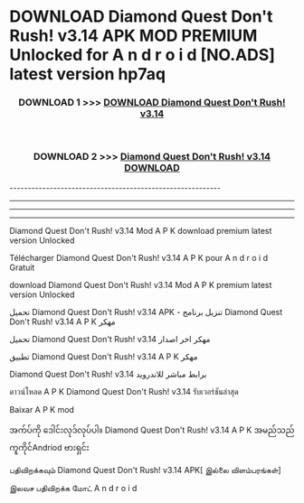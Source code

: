 # DOWNLOAD Diamond Quest Don't Rush! v3.14  APK MOD PREMIUM Unlocked for A n d r o i d [NO.ADS] latest version hp7aq 



<div align="center">

<h3>DOWNLOAD 1 >>> <a href="https://getmod2.web.app/?judul=Diamond Quest Don't Rush! v3.14 ">DOWNLOAD Diamond Quest Don't Rush! v3.14 </a></h3><br>

<h3>DOWNLOAD 2 >>> <a href="https://getmod2.web.app/?judul=Diamond Quest Don't Rush! v3.14 ">Diamond Quest Don't Rush! v3.14  DOWNLOAD </a></h3>

</div>
----------------------------------------------------------

----------------------------------------------------------

----------------------------------------------------------

----------------------------------------------------------

Diamond Quest Don't Rush! v3.14  Mod A P K download premium latest version Unlocked

Télécharger Diamond Quest Don't Rush! v3.14  A P K pour A n d r o i d Gratuit

download Diamond Quest Don't Rush! v3.14  Mod A P K premium latest version Unlocked

تحميل Diamond Quest Don't Rush! v3.14  APK - تنزيل برنامج Diamond Quest Don't Rush! v3.14  A P K مهكر

تحميل Diamond Quest Don't Rush! v3.14  مهكر اخر اصدار

تطبيق Diamond Quest Don't Rush! v3.14  A P K مهكر

Diamond Quest Don't Rush! v3.14  برابط مباشر للاندرويد

ดาวน์โหลด A P K Diamond Quest Don't Rush! v3.14  รับเวอร์ชันล่าสุด

Baixar A P K mod

အက်ပ်ကို ဒေါင်းလုဒ်လုပ်ပါ။ Diamond Quest Don't Rush! v3.14  A P K အမည်သည်ကူကိုင်Andriod ဗားရှင်း

பதிவிறக்கவும் Diamond Quest Don't Rush! v3.14  APK[ இல்லை விளம்பரங்கள்] 
 
இலவச பதிவிறக்க மோட் A n d r o i d



